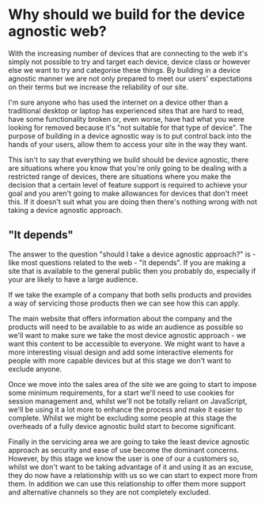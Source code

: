 # Why should we build for the device agnostic web?
With the increasing number of devices that are connecting to the web it's simply not possible to try and target each device, device class or however else we want to try and categorise these things. By building in a device agnostic manner we are not only prepared to meet our users' expectations on their terms but we increase the reliability of our site.

I'm sure anyone who has used the internet on a device other than a traditional desktop or laptop has experienced sites that are hard to read, have some functionality broken or, even worse, have had what you were looking for removed because it's "not suitable for that type of device".  The purpose of building in a device agnostic way is to put control back into the hands of your users, allow them to access your site in the way they want.

This isn't to say that everything we build should be device agnostic, there are situations where you know that you're only going to be dealing with a restricted range of devices, there are situations where you make the decision that a certain level of feature support is required to achieve your goal and you aren't going to make allowances for devices that don't meet this. If it doesn't suit what you are doing then there's nothing wrong with not taking a device agnostic approach.

## "It depends"
The answer to the question "should I take a device agnostic approach?" is - like most questions related to the web - "it depends". If you are making a site that is available to the general public then you probably do, especially if your are likely to have a large audience.

If we take the example of a company that both sells products and provides a way of servicing those products then we can see how this can apply.

The main website that offers information about the company and the products will need to be available to as wide an audience as possible so we'll want to make sure we take the most device agnostic approach - we want this content to be accessible to everyone. We might want to have a more interesting visual design and add some interactive elements for people with more capable devices but at this stage we don't want to exclude anyone.

Once we move into the sales area of the site we are going to start to impose some minimum requirements, for a start we'll need to use cookies for session management and, whilst we'll not be totally reliant on JavaScript, we'll be using it a lot more to enhance the process and make it easier to complete. Whilst we might be excluding some people at this stage the overheads of a fully device agnostic build start to become significant.

Finally in the servicing area we are going to take the least device agnostic approach as security and ease of use become the dominant concerns. However, by this stage we know the user is one of our a customers so, whilst we don't want to be taking advantage of it and using it as an excuse, they do now have a relationship with us so we can start to expect more from them. In addition we can use this relationship to offer them more support and alternative channels so they are not completely excluded.
